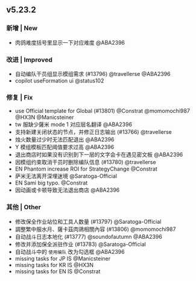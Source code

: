## v5.23.2

### 新增 | New

* 肉鸽难度括号里显示一下对应难度 @ABA2396

### 改进 | Improved

* 自动编队干员组显示模组需求 (#13796) @travellerse @ABA2396
* copilot useFormation ui @status102

### 修复 | Fix

* use Official template for Global (#13801) @Constrat @momomochi987 @HX3N @Manicsteiner
* tw 服缺少薩米 mode 1 对应层名翻译 @ABA2396
* 支持新建关闭状态的节点，并修正日志输出 (#13766) @travellerse
* 烛火数量过少时无法匹配退出 @ABA2396
* Y 模组模板匹配阈值要求过高 @ABA2396
* 退出商店时如果没有识别到下一层的文字会卡在遇见密文板 @ABA2396
* 因模组约束取消干员时删除编队信息 (#13780) @travellerse
* EN Phantom increase ROI for StrategyChange @Constrat
* 萨米无法离开深埋迷境 @Saratoga-Official
* EN Sami big typo. @Constrat
* 因动画或卡顿导致无法退出商店 @ABA2396

### 其他 | Other

* 修改保全作业站位和工具人数量 (#13797) @Saratoga-Official
* 調整繁中服水月、薩卡茲肉鴿相關內容 (#13806) @momomochi987
* 自动战斗日志本地化 (#13777) @soundofautumn @ABA2396
* 修改并添加保全派驻作业 (#13783) @Saratoga-Official
* 自动战斗中的 `使用编队` 改为勾选框 @ABA2396
* missing tasks for JP IS @Manicsteiner
* missing tasks for KR IS @HX3N
* missing tasks for EN IS @Constrat
